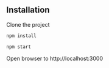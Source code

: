 ## Installation

Clone the project

```bash
npm install
```

```bash
npm start
```
Open browser to http://localhost:3000
